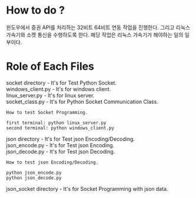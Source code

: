 # How to do ?
윈도우에서 증권 API를 처리하는 32비트 64비트 연동 작업을 진행한다.
그리고 리눅스 가속기와 소켓 통신을 수행하도록 한다.
해당 작업은 리눅스 가속기가 해야하는 일의 일부이다.

# Role of Each Files
socket directory - It's for Test Python Socket.  
windows_client.py - It's for windows client.  
linux_server.py - It's for linux server.  
socket_class.py - It's for Python Socket Communication Class.  

```make
How to test Socket Programming.

first terminal: python linux_server.py
second terminal: python windows_client.py
```

json directory - It's for Test json Encoding/Decoding.  
json_encode.py - It's for Test json Encoding.  
json_decode.py - It's for Test json Decoding.  

```make
How to test json Encoding/Decoding.

python json_encode.py
python json_decode.py
```

json_socket directory - It's for Socket Programming with json data.  
